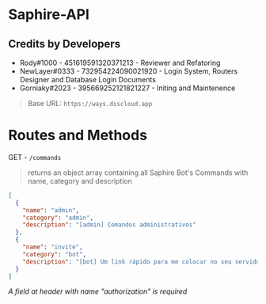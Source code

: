 # Saphire-API

## Credits by Developers

- Rody#1000 - 451619591320371213 - Reviewer and Refatoring
- NewLayer#0333 - 732954224090021920 - Login System, Routers Designer and Database Login Documents
- Gorniaky#2023 - 395669252121821227 - Initing and Maintenence

> Base URL: `https://ways.discloud.app`

# Routes and Methods
GET - `/commands`

> returns an object array containing all Saphire Bot's Commands with name, category and description

```json
[
  {
    "name": "admin",
    "category": "admin",
    "description": "[admin] Comandos administrativos"
  },
  {
    "name": "invite",
    "category": "bot",
    "description": "[bot] Um link rápido para me colocar no seu servidor"
  }
]
```
*A field at header with name "authorization" is required*
